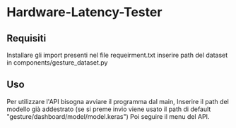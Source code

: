 # Hardware-Latency-Tester

## Requisiti
Installare gli import presenti nel file requeirment.txt
inserire path del dataset in components/gesture_dataset.py
## Uso
Per utilizzare l'API bisogna avviare il programma dal main,
Inserire il path del modello già addestrato (se si preme invio viene usato il path di default "gesture/dashboard/model/model.keras")
Poi seguire il menu del API.

